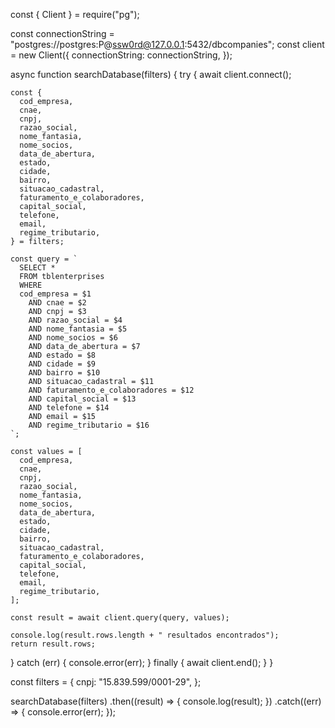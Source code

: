 const { Client } = require("pg");

const connectionString =
  "postgres://postgres:P@ssw0rd@127.0.0.1:5432/dbcompanies";
const client = new Client({
  connectionString: connectionString,
});

async function searchDatabase(filters) {
  try {
    await client.connect();

    const {
      cod_empresa,
      cnae,
      cnpj,
      razao_social,
      nome_fantasia,
      nome_socios,
      data_de_abertura,
      estado,
      cidade,
      bairro,
      situacao_cadastral,
      faturamento_e_colaboradores,
      capital_social,
      telefone,
      email,
      regime_tributario,
    } = filters;

    const query = `
      SELECT *
      FROM tblenterprises
      WHERE 
      cod_empresa = $1
        AND cnae = $2
        AND cnpj = $3
        AND razao_social = $4
        AND nome_fantasia = $5
        AND nome_socios = $6
        AND data_de_abertura = $7
        AND estado = $8
        AND cidade = $9
        AND bairro = $10
        AND situacao_cadastral = $11
        AND faturamento_e_colaboradores = $12
        AND capital_social = $13
        AND telefone = $14
        AND email = $15
        AND regime_tributario = $16
    `;

    const values = [
      cod_empresa,
      cnae,
      cnpj,
      razao_social,
      nome_fantasia,
      nome_socios,
      data_de_abertura,
      estado,
      cidade,
      bairro,
      situacao_cadastral,
      faturamento_e_colaboradores,
      capital_social,
      telefone,
      email,
      regime_tributario,
    ];

    const result = await client.query(query, values);

    console.log(result.rows.length + " resultados encontrados");
    return result.rows;
  } catch (err) {
    console.error(err);
  } finally {
    await client.end();
  }
}

const filters = {
  cnpj: "15.839.599/0001-29",
};

searchDatabase(filters)
  .then((result) => {
    console.log(result);
  })
  .catch((err) => {
    console.error(err);
  });